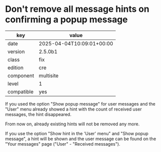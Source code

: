 [//]: # (werk v2)
# Don't remove all message hints on confirming a popup message

key        | value
---------- | ---
date       | 2025-04-04T10:09:01+00:00
version    | 2.5.0b1
class      | fix
edition    | cre
component  | multisite
level      | 1
compatible | yes

If you used the option "Show popup message" for user messages and the "User"
menu already showed a hint with the count of received user messages, the hint
disappeared.

From now on, already existing hints will not be removed any more.

If you use the option "Show hint in the 'User' menu" and "Show popup message",
a hint will be shown and the user message can be found on the "Your messages"
page ("User" - "Received messages").
